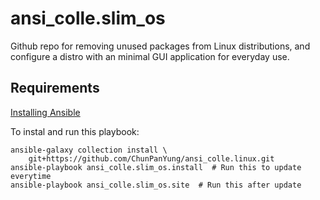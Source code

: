 ansi_colle.slim_os
==========

Github repo for removing unused packages from Linux distributions, and configure a distro with an minimal GUI application for everyday use.

Requirements
------------
[Installing Ansible](https://docs.ansible.com/ansible/latest/installation_guide/intro_installation.html)

To instal and run this playbook:
```
ansible-galaxy collection install \
    git+https://github.com/ChunPanYung/ansi_colle.linux.git
ansible-playbook ansi_colle.slim_os.install  # Run this to update everytime
ansible-playbook ansi_colle.slim_os.site  # Run this after update
```
